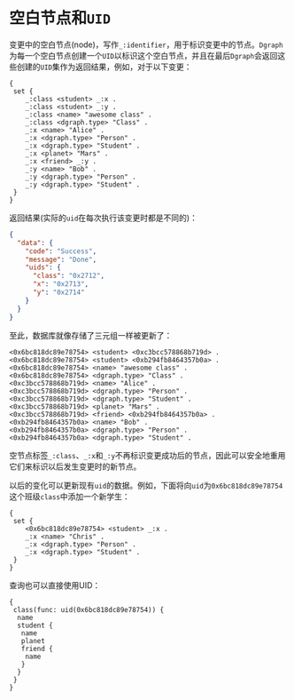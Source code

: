 # 空白节点和`UID`

变更中的空白节点(node)，写作`_:identifier`，用于标识变更中的节点。`Dgraph`为每一个空白节点创建一个`UID`以标识这个空白节点，并且在最后`Dgraph`会返回这些创建的`UID`集作为返回结果，例如，对于以下变更：

``` dql
{
 set {
    _:class <student> _:x .
    _:class <student> _:y .
    _:class <name> "awesome class" .
    _:class <dgraph.type> "Class" .
    _:x <name> "Alice" .
    _:x <dgraph.type> "Person" .
    _:x <dgraph.type> "Student" .
    _:x <planet> "Mars" .
    _:x <friend> _:y .
    _:y <name> "Bob" .
    _:y <dgraph.type> "Person" .
    _:y <dgraph.type> "Student" .
 }
}
```

返回结果(实际的`uid`在每次执行该变更时都是不同的)：


``` json 
{
  "data": {
    "code": "Success",
    "message": "Done",
    "uids": {
      "class": "0x2712",
      "x": "0x2713",
      "y": "0x2714"
    }
  }
}
```

至此，数据库就像存储了三元组一样被更新了：

``` dql 
<0x6bc818dc89e78754> <student> <0xc3bcc578868b719d> .
<0x6bc818dc89e78754> <student> <0xb294fb8464357b0a> .
<0x6bc818dc89e78754> <name> "awesome class" .
<0x6bc818dc89e78754> <dgraph.type> "Class" .
<0xc3bcc578868b719d> <name> "Alice" .
<0xc3bcc578868b719d> <dgraph.type> "Person" .
<0xc3bcc578868b719d> <dgraph.type> "Student" .
<0xc3bcc578868b719d> <planet> "Mars" .
<0xc3bcc578868b719d> <friend> <0xb294fb8464357b0a> .
<0xb294fb8464357b0a> <name> "Bob" .
<0xb294fb8464357b0a> <dgraph.type> "Person" .
<0xb294fb8464357b0a> <dgraph.type> "Student" .
```

空节点标签`_:class`、`_:x`和`_:y`不再标识变更成功后的节点，因此可以安全地重用它们来标识以后发生变更时的新节点。

以后的变化可以更新现有`uid`的数据。例如，下面将向`uid`为`0x6bc818dc89e78754`这个班级`class`中添加一个新学生：

``` dql 
{
 set {
    <0x6bc818dc89e78754> <student> _:x .
    _:x <name> "Chris" .
    _:x <dgraph.type> "Person" .
    _:x <dgraph.type> "Student" .
 }
}
```

查询也可以直接使用UID：

``` dql
{
 class(func: uid(0x6bc818dc89e78754)) {
  name
  student {
   name
   planet
   friend {
    name
   }
  }
 }
}
```
